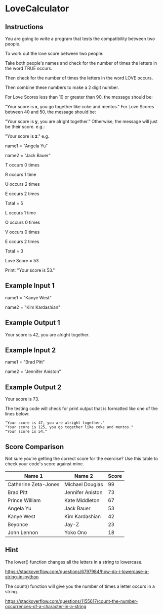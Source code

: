 # LoveCalculator

## Instructions

You are going to write a program that tests the compatibility between two people.

To work out the love score between two people:

Take both people's names and check for the number of times the letters in the word TRUE occurs. 

Then check for the number of times the letters in the word LOVE occurs. 

Then combine these numbers to make a 2 digit number.

For Love Scores less than 10 or greater than 90, the message should be:

"Your score is **x**, you go together like coke and mentos."
For Love Scores between 40 and 50, the message should be:

"Your score is **y**, you are alright together."
Otherwise, the message will just be their score. e.g.:

"Your score is **z**."
e.g.

name1 = "Angela Yu"

name2 = "Jack Bauer"

T occurs 0 times

R occurs 1 time

U occurs 2 times

E occurs 2 times

Total = 5

L occurs 1 time

O occurs 0 times

V occurs 0 times

E occurs 2 times

Total = 3

Love Score = 53

Print: "Your score is 53."

## Example Input 1

name1 = "Kanye West"

name2 = "Kim Kardashian"

## Example Output 1

Your score is 42, you are alright together.

## Example Input 2

name1 = "Brad Pitt"

name2 = "Jennifer Aniston"

## Example Output 2

Your score is 73.

The testing code will check for print output that is formatted like one of the lines below:
```
"Your score is 47, you are alright together."
"Your score is 125, you go together like coke and mentos."
"Your score is 54."
```

## Score Comparison

Not sure you're getting the correct score for the exercise? Use this table to check your code's score against mine.

| Name 1               | Name 2           | Score |
|----------------------|------------------|-------|
| Catherine Zeta-Jones | Michael Douglas  | 99    |
| Brad Pitt            | Jennifer Aniston | 73    |
| Prince William       | Kate Middleton   | 67    |
| Angela Yu            | Jack Bauer       | 53    |
| Kanye West           | Kim Kardashian   | 42    |
| Beyonce              | Jay-Z            | 23    |
| John Lennon          | Yoko Ono         | 18    |

## Hint

The lower() function changes all the letters in a string to lowercase.

https://stackoverflow.com/questions/6797984/how-do-i-lowercase-a-string-in-python

The count() function will give you the number of times a letter occurs in a string.

https://stackoverflow.com/questions/1155617/count-the-number-occurrences-of-a-character-in-a-string
